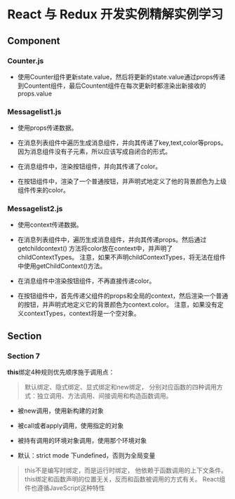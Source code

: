 # React 与 Redux 开发实例精解实例学习

## Component

### Counter.js

- 使用Counter组件更新state.value，然后将更新的state.value通过props传递到Countent组件，最后Countent组件在每次更新时都渲染出新接收的props.value

### Messagelist1.js

- 使用props传递数据。

- 在消息列表组件中遍历生成消息组件，并向其传递了key,text,color等props。
因为消息组件没有子元素，所以应该写成自闭合的形式。

- 在消息组件中，渲染按钮组件，并向其传递了color。

- 在按钮组件中，渲染了一个普通按钮，并声明式地定义了他的背景颜色为上级组件传来的color。

### Messagelist2.js

- 使用context传递数据。

- 在消息列表组件中，遍历生成消息组件，并向其传递props。然后通过getchildcontext() 方法将color放在context中，并声明了childContextTypes。
注意，如果不声明childContextTypes，将无法在组件中使用getChildContext()方法。

- 在消息组件中渲染按钮组件，不再直接传递color。

- 在按钮组件中，首先传递父组件的props和全局的context，然后渲染一个普通的按钮，并声明式地定义它的背景颜色为context.color。
注意，如果没有定义contextTypes，context将是一个空对象。


## Section

### Section 7

**this**绑定4种规则优先顺序施于调用点：
> 默认绑定、隐式绑定、显式绑定和new绑定，
分别对应函数的四种调用方式：独立调用、方法调用、间接调用和构造函数调用。
- 被new调用，使用新构建的对象

- 被call或者apply调用，使用指定的对象

- 被持有调用的环境对象调用，使用那个环境对象

- 默认：strict mode 下undefined，否则为全局变量

> this不是编写时绑定，而是运行时绑定，
他依赖于函数调用的上下文条件。
this绑定和函数声明的位置无关，反而和函数被调用的方式有关。
React组件也遵循JaveScript这种特性
